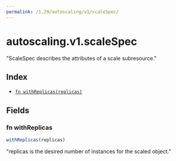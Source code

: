 ```yaml
---
permalink: /1.29/autoscaling/v1/scaleSpec/
---
```


# autoscaling.v1.scaleSpec

"ScaleSpec describes the attributes of a scale subresource."

## Index

* [`fn withReplicas(replicas)`](#fn-withreplicas)

## Fields

### fn withReplicas

```ts
withReplicas(replicas)
```

"replicas is the desired number of instances for the scaled object."